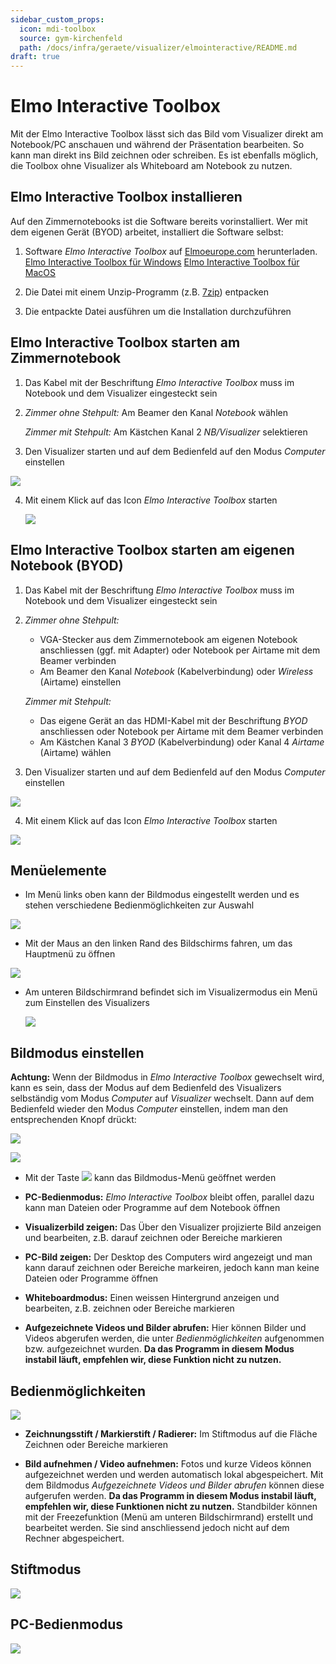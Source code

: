 ```yaml
---
sidebar_custom_props:
  icon: mdi-toolbox
  source: gym-kirchenfeld
  path: /docs/infra/geraete/visualizer/elmointeractive/README.md
draft: true
---
```


# Elmo Interactive Toolbox


Mit der Elmo Interactive Toolbox lässt sich das Bild vom Visualizer direkt am Notebook/PC anschauen und während der Präsentation bearbeiten. So kann man direkt ins Bild zeichnen oder schreiben. Es ist ebenfalls möglich, die Toolbox ohne Visualizer als Whiteboard am Notebook zu nutzen.

## Elmo Interactive Toolbox installieren

Auf den Zimmernotebooks ist die Software bereits vorinstalliert. Wer mit dem eigenen Gerät (BYOD) arbeitet, installiert die Software selbst:

1. Software _Elmo Interactive Toolbox_ auf [Elmoeurope.com](https://www.elmoeurope.com/index.php/de-de/download-service/software) herunterladen.
[Elmo Interactive Toolbox für Windows](https://www.elmoeurope.com/images/Download/EITSetup_ver3_14.zip)
[Elmo Interactive Toolbox für MacOS](https://www.elmoeurope.com/images/Download/EIT_3.zip)

2. Die Datei mit einem Unzip-Programm (z.B. [7zip](https://www.7-zip.org/)) entpacken

3. Die entpackte Datei ausführen um die Installation durchzuführen


## Elmo Interactive Toolbox starten am Zimmernotebook


1. Das Kabel mit der Beschriftung _Elmo Interactive Toolbox_ muss im Notebook und dem Visualizer eingesteckt sein

2. _Zimmer ohne Stehpult:_ Am Beamer den Kanal _Notebook_ wählen

   _Zimmer mit Stehpult:_ Am Kästchen Kanal 2 _NB/Visualizer_ selektieren 

3. Den Visualizer starten und auf dem Bedienfeld auf den Modus _Computer_ einstellen 
  
  ![](./images/interactivetoolbox-09.png)

4. Mit einem Klick auf das Icon _Elmo Interactive Toolbox_ starten

   ![](./images/interactivetoolbox-01.png)
    
## Elmo Interactive Toolbox starten am eigenen Notebook (BYOD)

1. Das Kabel mit der Beschriftung _Elmo Interactive Toolbox_ muss im Notebook und dem Visualizer eingesteckt sein

2. _Zimmer ohne Stehpult:_ 
    * VGA-Stecker aus dem Zimmernotebook am eigenen Notebook anschliessen (ggf. mit Adapter) oder Notebook per Airtame mit dem Beamer verbinden
    * Am Beamer den Kanal _Notebook_ (Kabelverbindung) oder _Wireless_ (Airtame) einstellen

   _Zimmer mit Stehpult:_ 
    * Das eigene Gerät an das HDMI-Kabel mit der Beschriftung _BYOD_ anschliessen oder Notebook per Airtame mit dem Beamer verbinden
    * Am Kästchen Kanal 3 _BYOD_ (Kabelverbindung) oder Kanal 4 _Airtame_ (Airtame) wählen

3. Den Visualizer starten und auf dem Bedienfeld auf den Modus _Computer_ einstellen 
  
  ![](./images/interactivetoolbox-09.png)

4. Mit einem Klick auf das Icon _Elmo Interactive Toolbox_ starten

  ![](./images/interactivetoolbox-01.png)


## Menüelemente

  * Im Menü links oben kann der Bildmodus eingestellt werden und es stehen verschiedene Bedienmöglichkeiten zur Auswahl

  ![](./images/interactivetoolbox-08.png)

  * Mit der Maus an den linken Rand des Bildschirms fahren, um das Hauptmenü zu öffnen

   ![](./images/interactivetoolbox-06.png)

   * Am unteren Bildschirmrand befindet sich im Visualizermodus ein Menü zum Einstellen des Visualizers

     ![](./images/interactivetoolbox-07.png) 


## Bildmodus einstellen

**Achtung:** Wenn der Bildmodus in _Elmo Interactive Toolbox_ gewechselt wird, kann es sein, dass der Modus auf dem Bedienfeld des Visualizers selbständig vom Modus _Computer_ auf _Visualizer_ wechselt. Dann auf dem Bedienfeld wieder den Modus _Computer_ einstellen, indem man den entsprechenden Knopf drückt: 
  
  ![](./images/interactivetoolbox-09.png)




  ![](./images/interactivetoolbox-02.png)

  * Mit der Taste ![](./images/interactivetoolbox-10.png) kann das Bildmodus-Menü geöffnet werden

  * **PC-Bedienmodus:** _Elmo Interactive Toolbox_ bleibt offen, parallel dazu kann man Dateien oder Programme auf dem Notebook öffnen

  * **Visualizerbild zeigen:** Das Über den Visualizer projizierte Bild anzeigen und bearbeiten, z.B. darauf zeichnen oder Bereiche markieren 

  * **PC-Bild zeigen:** Der Desktop des Computers wird angezeigt und man kann darauf zeichnen oder Bereiche markeiren, jedoch kann man keine Dateien oder Programme öffnen
  
  * **Whiteboardmodus:** Einen weissen Hintergrund anzeigen und bearbeiten, z.B. zeichnen oder Bereiche markieren

  * **Aufgezeichnete Videos und Bilder abrufen:** Hier können Bilder und Videos abgerufen werden, die unter _Bedienmöglichkeiten_ aufgenommen bzw. aufgezeichnet wurden. **Da das Programm in diesem Modus instabil läuft, empfehlen wir, diese Funktion nicht zu nutzen.** 

  ## Bedienmöglichkeiten

 ![](./images/interactivetoolbox-03.png)

   * **Zeichnungsstift / Markierstift / Radierer:** Im Stiftmodus auf die Fläche Zeichnen oder Bereiche markieren

   * **Bild aufnehmen / Video aufnehmen:** Fotos und kurze Videos können aufgezeichnet werden und werden automatisch lokal abgespeichert. Mit dem Bildmodus _Aufgezeichnete Videos und Bilder abrufen_ können diese aufgerufen werden. **Da das Programm in diesem Modus instabil läuft, empfehlen wir, diese Funktionen nicht zu nutzen.** Standbilder können mit der Freezefunktion (Menü am unteren Bildschirmrand) erstellt und bearbeitet werden. Sie sind anschliessend jedoch nicht auf dem Rechner abgespeichert.

## Stiftmodus

![](./images/interactivetoolbox-04.png)

## PC-Bedienmodus

![](./images/interactivetoolbox-05.png)
